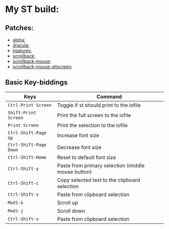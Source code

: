 # My ST build:

## Patches:

- [alpha](https://st.suckless.org/patches/alpha/);
- [dracula](https://st.suckless.org/patches/dracula/);
- [ligatures](https://st.suckless.org/patches/ligatures/);
- [scrollback](https://st.suckless.org/patches/scrollback/);
- [scrollback-mouse](https://st.suckless.org/patches/ligatures/);
- [scrollback-mouse-altscreen](https://st.suckless.org/patches/ligatures/);

## Basic Key-biddings

|Keys|Command|
|----|-------|
|`Ctrl-Print Screen`|Toggle if st should print to the iofile|
|`Shift-Print Screen`|Print the full screen to the iofile|
|`Print Screen`|Print the selection to the iofile|
|`Ctrl-Shift-Page Up`|Increase font size|
|`Ctrl-Shift-Page Down`|Decrease font size|
|`Ctrl-Shift-Home`|Reset to default font size|
|`Ctrl-Shift-y`|Paste from primary selection (middle mouse button)|
|`Ctrl-Shift-c`|Copy selected text to the clipboard selection|
|`Ctrl-Shift-v`|Paste from clipboard selection|
|`Mod1-k`|Scroll up|
|`Mod1-j`|Scroll down|
|`Ctrl-Shift-v`|Paste from clipboard selection|


